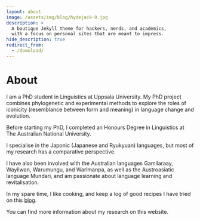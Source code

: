 ```yaml
---
layout: about
image: /assets/img/blog/hydejack-9.jpg
description: >
  A boutique Jekyll theme for hackers, nerds, and academics,
  with a focus on personal sites that are meant to impress.
hide_description: true
redirect_from:
  - /download/
---
```


# About

<!--author-->

I am a PhD student in Linguistics at Uppsala University. My PhD project combines phylogenetic and experimental methods to explore the roles of iconicity (resemblance between form and meaning) in language change and evolution. 

Before starting my PhD, I completed an Honours Degree in Linguistics at The Australian National University.

I specialise in the Japonic (Japanese and Ryukyuan) languages, but most of my research has a comparative perspective.

I have also been involved with the Australian languages Gamilaraay, Wayilwan, Warumungu, and Warlmanpa, as well as the Austroasiatic language Mundari, and am passionate about language learning and revitalisation.

In my spare time, I like cooking, and keep a log of good recipes I have tried on this [blog](https://www.honestcookingblog.com/).

You can find more information about my research on this website. 
